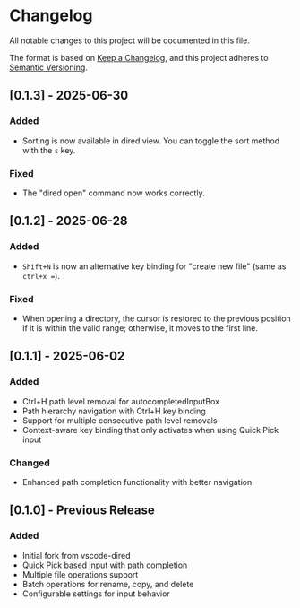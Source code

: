 # Changelog

All notable changes to this project will be documented in this file.

The format is based on [Keep a Changelog](https://keepachangelog.com/en/1.0.0/),
and this project adheres to [Semantic Versioning](https://semver.org/spec/v2.0.0.html).

## [0.1.3] - 2025-06-30

### Added
- Sorting is now available in dired view. You can toggle the sort method with the `s` key.

### Fixed
- The "dired open" command now works correctly.

## [0.1.2] - 2025-06-28

### Added
- `Shift+N` is now an alternative key binding for "create new file" (same as `ctrl+x =`).

### Fixed
- When opening a directory, the cursor is restored to the previous position if it is within the valid range; otherwise, it moves to the first line.

## [0.1.1] - 2025-06-02

### Added
- Ctrl+H path level removal for autocompletedInputBox
- Path hierarchy navigation with Ctrl+H key binding
- Support for multiple consecutive path level removals
- Context-aware key binding that only activates when using Quick Pick input

### Changed
- Enhanced path completion functionality with better navigation

## [0.1.0] - Previous Release

### Added
- Initial fork from vscode-dired
- Quick Pick based input with path completion
- Multiple file operations support
- Batch operations for rename, copy, and delete
- Configurable settings for input behavior

